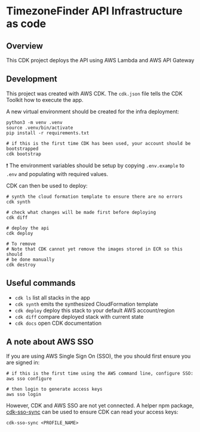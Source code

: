 
# TimezoneFinder API Infrastructure as code

## Overview

This CDK project deploys the API using AWS Lambda and AWS API Gateway

## Development

This project was created with AWS CDK. The `cdk.json` file tells the CDK Toolkit how to execute the app.

A new virtual environment should be created for the infra deployment:

```shell
python3 -m venv .venv
source .venv/bin/activate
pip install -r requirements.txt

# if this is the first time CDK has been used, your account should be bootstrapped
cdk bootstrap
```

:exclamation: The environment variables should be setup by copying `.env.example` to `.env` and populating with required values.

CDK can then be used to deploy:

```shell
# synth the cloud formation template to ensure there are no errors
cdk synth

# check what changes will be made first before deploying
cdk diff

# deploy the api
cdk deploy

# To remove
# Note that CDK cannot yet remove the images stored in ECR so this should
# be done manually
cdk destroy
```

## Useful commands

 * `cdk ls`          list all stacks in the app
 * `cdk synth`       emits the synthesized CloudFormation template
 * `cdk deploy`      deploy this stack to your default AWS account/region
 * `cdk diff`        compare deployed stack with current state
 * `cdk docs`        open CDK documentation


## A note about AWS SSO

If you are using AWS Single Sign On (SSO), the you should first ensure you are signed in:

```shell
# if this is the first time using the AWS command line, configure SSO:
aws sso configure

# then login to generate access keys
aws sso login
```

However, CDK and AWS SSO are not yet connected. A helper npm package, [cdk-sso-sync](https://www.npmjs.com/package/cdk-sso-sync) can be used to ensure CDK can read your access keys:

```shell
cdk-sso-sync <PROFILE_NAME>
```